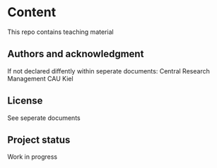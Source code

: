 # Content

This repo contains teaching material 

## Authors and acknowledgment
If not declared diffently within seperate documents: Central Research Management CAU Kiel

## License
See seperate documents

## Project status
Work in progress
